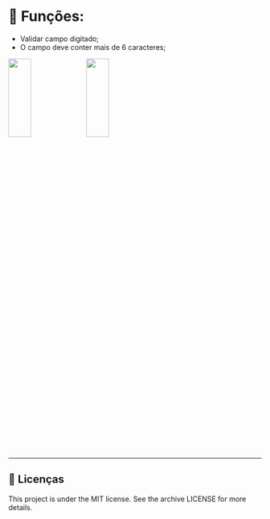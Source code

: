 # 🧐 Funções:

- Validar campo digitado;
- O campo deve conter mais de 6 caracteres; 

<img src="../validacao/github/theme.png" 
height="20%" width="30%"> 
<img src="../validacao/github/theme2.png"
height="20%" width="30%">
<hr>

## 📝 Licenças
This project is under the MIT license. See the archive LICENSE for more details.
